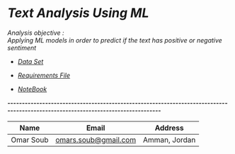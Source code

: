# *Text Analysis Using ML*

*Analysis objective :*<br>
*Applying ML models in order to predict if the text has positive or negative sentiment*

* [*Data Set*](https://github.com/omars1234/NLP/blob/64f730973c9829847a8432c84b7eae7dff91309a/IMDB%20Dataset.csv)

* [*Requirements File*](https://github.com/omars1234/NLP/blob/64f730973c9829847a8432c84b7eae7dff91309a/requirements.txt)

* [*NoteBook*](https://github.com/omars1234/NLP/blob/64f730973c9829847a8432c84b7eae7dff91309a/NLP_1.ipynb)



**---------------------------------------------------------------------------------------------------------------------------------**



|Name|Email|Address|    
|----|-----|-------|     
|Omar Soub|omars.soub@gmail.com|Amman, Jordan|     